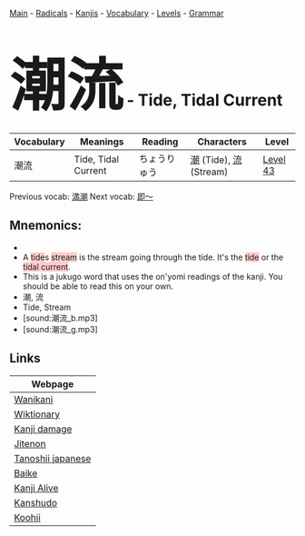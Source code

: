 <style> bigfont {font-size: 100px}</style>
[Main](../README.md) -
[Radicals](../radicals.md) -
[Kanjis](../kanjis.md) -
[Vocabulary](../vocabulary.md) -
[Levels](../levels.md) -
[Grammar](../grammar.md)
# <bigfont> 潮流</bigfont> - Tide, Tidal Current 

| Vocabulary | Meanings | Reading | Characters | Level |
| --- | --- | --- | --- | --- |
| 潮流 | Tide, Tidal Current | ちょうりゅう |  [潮](../kanjis/潮.md) (Tide), [流](../kanjis/流.md) (Stream) | [Level 43](../levels/wk_level43.md) |

Previous vocab: [満潮](満潮.md) Next vocab: [即〜](即〜.md) 

## Mnemonics:

* 
* A <span style="background-color:#ffcccb"> tide</span>s <span style="background-color:#ffcccb"> stream</span> is the stream going through the tide. It's the <span style="background-color:#ffcccb"> tide</span> or the <span style="background-color:#ffcccb"> tidal current</span>.
* This is a jukugo word that uses the on'yomi readings of the kanji. You should be able to read this on your own.
* 潮, 流
* Tide, Stream
* [sound:潮流_b.mp3]
* [sound:潮流_g.mp3]


## Links 

| Webpage |
| --- |
| [Wanikani          ](https://www.wanikani.com/kanji/潮流) |
| [Wiktionary        ](https://en.wiktionary.org/wiki/潮流) |
| [Kanji damage      ](http://www.kanjidamage.com/kanji/search?utf8=✓&q=潮流) |
| [Jitenon           ](https://jitenon.com/kanji/潮流) |
| [Tanoshii japanese ](https://www.tanoshiijapanese.com/dictionary/kanji.cfm?k=潮流) |
| [Baike             ](https://baike.baidu.com/item/潮流) |
| [Kanji Alive       ](https://app.kanjialive.com/潮流) |
| [Kanshudo          ](https://www.kanshudo.com/searchmn?q=潮流) |
| [Koohii            ](https://kanji.koohii.com/study/kanji/潮流) |
